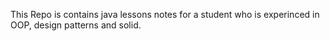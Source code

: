 This Repo is  contains  java lessons notes for a student who is experinced in OOP, design patterns and solid.
